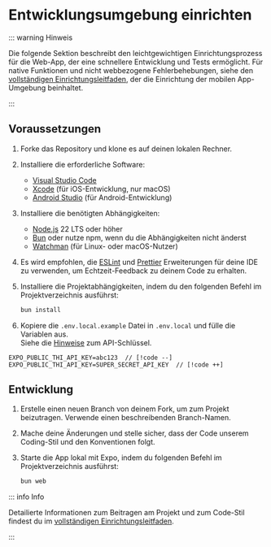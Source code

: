 # Entwicklungsumgebung einrichten

::: warning Hinweis

Die folgende Sektion beschreibt den leichtgewichtigen Einrichtungsprozess für die Web-App, der eine schnellere Entwicklung und Tests ermöglicht.
Für native Funktionen und nicht webbezogene Fehlerbehebungen, siehe den [vollständigen Einrichtungsleitfaden](/app/setup), der die Einrichtung der mobilen App-Umgebung beinhaltet.

:::

## Voraussetzungen

1. Forke das Repository und klone es auf deinen lokalen Rechner.
2. Installiere die erforderliche Software:

   - [Visual Studio Code](https://code.visualstudio.com/)
   - [Xcode](https://apps.apple.com/us/app/xcode/id497799835?mt=12) (für iOS-Entwicklung, nur macOS)
   - [Android Studio](https://developer.android.com/studio) (für Android-Entwicklung)

3. Installiere die benötigten Abhängigkeiten:

   - [Node.js](https://nodejs.org/en/) 22 LTS oder höher
   - [Bun](https://bun.sh) oder nutze npm, wenn du die Abhängigkeiten nicht änderst
   - [Watchman](https://facebook.github.io/watchman/docs/install) (für Linux- oder macOS-Nutzer)

4. Es wird empfohlen, die [ESLint](https://marketplace.visualstudio.com/items?itemName=dbaeumer.vscode-eslint) und [Prettier](https://marketplace.visualstudio.com/items?itemName=esbenp.prettier-vscode) Erweiterungen für deine IDE zu verwenden, um Echtzeit-Feedback zu deinem Code zu erhalten.

5. Installiere die Projektabhängigkeiten, indem du den folgenden Befehl im Projektverzeichnis ausführst:

   ```sh
   bun install
   ```

6. Kopiere die `.env.local.example` Datei in `.env.local` und fülle die Variablen aus.
   \
   Siehe die [Hinweise](/app/contribute#entwickler) zum API-Schlüssel.

```env
EXPO_PUBLIC_THI_API_KEY=abc123  // [!code --]
EXPO_PUBLIC_THI_API_KEY=SUPER_SECRET_API_KEY  // [!code ++]
```

## Entwicklung

1. Erstelle einen neuen Branch von deinem Fork, um zum Projekt beizutragen. Verwende einen beschreibenden Branch-Namen.
2. Mache deine Änderungen und stelle sicher, dass der Code unserem Coding-Stil und den Konventionen folgt.
3. Starte die App lokal mit Expo, indem du folgenden Befehl im Projektverzeichnis ausführst:

   ```sh
   bun web
   ```

::: info Info

Detailierte Informationen zum Beitragen am Projekt und zum Code-Stil findest du im
[vollständigen Einrichtungsleitfaden](/app/setup#anderungen-commiten).

:::

